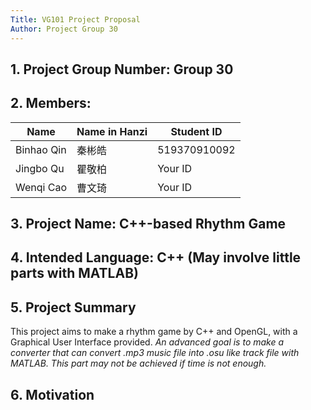 ```yaml
---
Title: VG101 Project Proposal
Author: Project Group 30
---
```


## 1. Project Group Number: Group 30

## 2. Members:
|Name|Name in Hanzi|Student ID|
|----|-------------|----------|
|Binhao Qin|秦彬皓|519370910092|
|Jingbo Qu|瞿敬柏|Your ID|
|Wenqi Cao|曹文琦|Your ID|

## 3. Project Name: C++-based Rhythm Game

## 4. Intended Language: C++ (May involve little parts with MATLAB)

## 5. Project Summary
This project aims to make a rhythm game by C++ and OpenGL, with a Graphical User Interface provided. *An advanced goal is to make a converter that can convert .mp3 music file into .osu like track file with MATLAB. This part may not be achieved if time is not enough.*

## 6. Motivation


